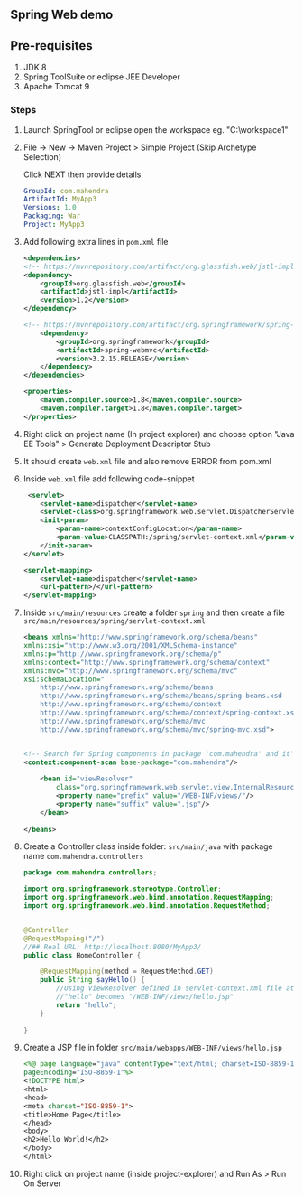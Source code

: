 ## Spring Web demo

## Pre-requisites

1.  JDK 8 
2.  Spring ToolSuite or eclipse JEE Developer
3.  Apache Tomcat 9


### Steps

1.  Launch SpringTool or eclipse open the workspace eg. "C:\workspace1"

2.  File -> New -> Maven Project > Simple Project (Skip Archetype Selection)

    Click NEXT then provide details

    ```yml
    GroupId: com.mahendra
    ArtifactId: MyApp3
    Versions: 1.0
    Packaging: War
    Project: MyApp3
    ```

3.  Add following extra lines in `pom.xml` file

    ```xml
    <dependencies>
    <!-- https://mvnrepository.com/artifact/org.glassfish.web/jstl-impl -->
    <dependency>
        <groupId>org.glassfish.web</groupId>
        <artifactId>jstl-impl</artifactId>
        <version>1.2</version>
    </dependency>

    <!-- https://mvnrepository.com/artifact/org.springframework/spring-webmvc -->
        <dependency>
            <groupId>org.springframework</groupId>
            <artifactId>spring-webmvc</artifactId>
            <version>3.2.15.RELEASE</version>
        </dependency>
    </dependencies>

    <properties>
        <maven.compiler.source>1.8</maven.compiler.source>
        <maven.compiler.target>1.8</maven.compiler.target>
    </properties>
    ```

4.  Right click on project name (In project explorer) and choose option "Java EE Tools" > Generate Deployment Descriptor Stub

5.  It should create `web.xml` file and also remove ERROR from pom.xml

6.  Inside `web.xml` file add following code-snippet

    ```xml
     <servlet>
        <servlet-name>dispatcher</servlet-name>
        <servlet-class>org.springframework.web.servlet.DispatcherServlet</servlet-class>
        <init-param>
            <param-name>contextConfigLocation</param-name>
            <param-value>CLASSPATH:/spring/servlet-context.xml</param-value>
        </init-param>
    </servlet>
    
    <servlet-mapping>
        <servlet-name>dispatcher</servlet-name>
        <url-pattern>/</url-pattern>
    </servlet-mapping>
    ```

7.  Inside `src/main/resources` create a folder `spring` and then create a file `src/main/resources/spring/servlet-context.xml`

    ```xml
    <beans xmlns="http://www.springframework.org/schema/beans"
    xmlns:xsi="http://www.w3.org/2001/XMLSchema-instance"
    xmlns:p="http://www.springframework.org/schema/p"
    xmlns:context="http://www.springframework.org/schema/context"
    xmlns:mvc="http://www.springframework.org/schema/mvc"
    xsi:schemaLocation="
        http://www.springframework.org/schema/beans
        http://www.springframework.org/schema/beans/spring-beans.xsd
        http://www.springframework.org/schema/context
        http://www.springframework.org/schema/context/spring-context.xsd
        http://www.springframework.org/schema/mvc
        http://www.springframework.org/schema/mvc/spring-mvc.xsd">

    
    <!-- Search for Spring components in package 'com.mahendra' and it's sub-packages like com.mahedra.controllers -->
    <context:component-scan base-package="com.mahendra"/>
        
        <bean id="viewResolver"
            class="org.springframework.web.servlet.view.InternalResourceViewResolver">
            <property name="prefix" value="/WEB-INF/views/"/>
            <property name="suffix" value=".jsp"/>	
        </bean>
        
    </beans>
    ```

8.  Create a Controller class inside folder: `src/main/java` with package name `com.mahendra.controllers`

    ```java
    package com.mahendra.controllers;

    import org.springframework.stereotype.Controller;
    import org.springframework.web.bind.annotation.RequestMapping;
    import org.springframework.web.bind.annotation.RequestMethod;


    @Controller
    @RequestMapping("/")
    //## Real URL: http://localhost:8080/MyApp3/
    public class HomeController {

        @RequestMapping(method = RequestMethod.GET)
        public String sayHello() {
            //Using ViewResolver defined in servlet-context.xml file at line#18
            //"hello" becomes "/WEB-INF/views/hello.jsp"
            return "hello";
        }
        
    }
    ```

9.  Create a JSP file in folder `src/main/webapps/WEB-INF/views/hello.jsp`

    ```jsp
    <%@ page language="java" contentType="text/html; charset=ISO-8859-1"
    pageEncoding="ISO-8859-1"%>
    <!DOCTYPE html>
    <html>
    <head>
    <meta charset="ISO-8859-1">
    <title>Home Page</title>
    </head>
    <body>
    <h2>Hello World!</h2>
    </body>
    </html>
    ```

10. Right click on project name (inside project-explorer) and Run As > Run On Server
